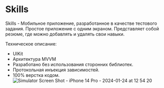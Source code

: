 # Skills 
Skills - Мобильное приложение, разработанное в качестве тестового задания. Простое приложение с одним экраном. Представляет собой резюме, где можно добавлять и удалять свои навыки.

Техническое описание:
* UIKit
* Архитектура MVVM
* Разработано без использования сторонних библиотек.
* Протокольная инъекция зависимостей.
* 100% верстка кодом.
![Simulator Screen Shot - iPhone 14 Pro - 2024-01-24 at 12 54 20](https://github.com/VasiliyVygnych/Skills/assets/126402174/a194fab5-87f7-4579-ab50-a78cebb21373)

